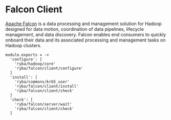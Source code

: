 
# Falcon Client

[Apache Falcon](http://falcon.apache.org) is a data processing and management solution for Hadoop designed
for data motion, coordination of data pipelines, lifecycle management, and data
discovery. Falcon enables end consumers to quickly onboard their data and its
associated processing and management tasks on Hadoop clusters.

    module.exports = -> 
      'configure': [
        'ryba/hadoop/core'
        'ryba/falcon/client/configure'  
      ]
      'install': [
        'ryba/commons/krb5_user'
        'ryba/falcon/client/install'
        'ryba/falcon/client/check'
      ]
      'check': [
        'ryba/falcon/server/wait'
        'ryba/falcon/client/check'
      ]

[falcon]: http://falcon.incubator.apache.org/
